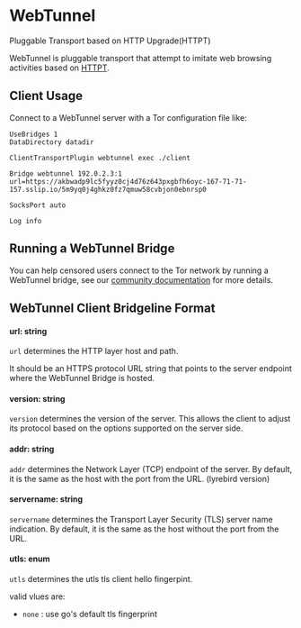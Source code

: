 # WebTunnel

Pluggable Transport based on HTTP Upgrade(HTTPT)

WebTunnel is pluggable transport that attempt to imitate web browsing activities based on [HTTPT](https://censorbib.nymity.ch/#Frolov2020b).

## Client Usage
Connect to a WebTunnel server with a Tor configuration file like:
```
UseBridges 1
DataDirectory datadir

ClientTransportPlugin webtunnel exec ./client

Bridge webtunnel 192.0.2.3:1 url=https://akbwadp9lc5fyyz0cj4d76z643pxgbfh6oyc-167-71-71-157.sslip.io/5m9yq0j4ghkz0fz7qmuw58cvbjon0ebnrsp0

SocksPort auto

Log info
```
## Running a WebTunnel Bridge

You can help censored users connect to the Tor network by running a WebTunnel bridge, see our [community documentation](https://community.torproject.org/relay/setup/webtunnel/) for more details.

## WebTunnel Client Bridgeline Format

#### url: string

`url` determines the HTTP layer host and path.

It should be an HTTPS protocol URL string that points to the server endpoint where the WebTunnel Bridge is hosted.

#### version: string

`version` determines the version of the server. This allows the client to adjust its protocol based on the options supported on the server side.

#### addr: string

`addr` determines the Network Layer (TCP) endpoint of the server. By default, it is the same as the host with the port from the URL. (lyrebird version)

#### servername: string

`servername` determines the Transport Layer Security (TLS) server name indication. By default, it is the same as the host without the port from the URL.

#### utls: enum

`utls` determines the utls tls client hello fingerpint.

valid vlues are:
- `none` : use go's default tls fingerprint
